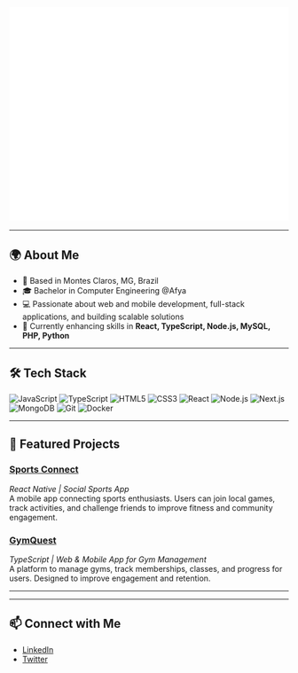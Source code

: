 ![Metrics](https://raw.githubusercontent.com/JhonatanMotaDev/JhonatanMotaDev/main/github-metrics.svg)

---

## 🌍 About Me
- 📍 Based in Montes Claros, MG, Brazil  
- 🎓 Bachelor in Computer Engineering @Afya
- 💻 Passionate about web and mobile development, full-stack applications, and building scalable solutions  
- 🌱 Currently enhancing skills in **React, TypeScript, Node.js, MySQL, PHP, Python**

---

## 🛠 Tech Stack

<p align="left">
  <img src="https://cdn.jsdelivr.net/gh/devicons/devicon/icons/javascript/javascript-original.svg" alt="JavaScript" width="24" height="24"/>
  <img src="https://cdn.jsdelivr.net/gh/devicons/devicon/icons/typescript/typescript-original.svg" alt="TypeScript" width="24" height="24"/>
  <img src="https://cdn.jsdelivr.net/gh/devicons/devicon/icons/html5/html5-original.svg" alt="HTML5" width="24" height="24"/>
  <img src="https://cdn.jsdelivr.net/gh/devicons/devicon/icons/css3/css3-original.svg" alt="CSS3" width="24" height="24"/>
  <img src="https://cdn.jsdelivr.net/gh/devicons/devicon/icons/react/react-original.svg" alt="React" width="24" height="24"/>
  <img src="https://cdn.jsdelivr.net/gh/devicons/devicon/icons/nodejs/nodejs-original.svg" alt="Node.js" width="24" height="24"/>
  <img src="https://cdn.jsdelivr.net/gh/devicons/devicon/icons/php/php-original.svg" alt="Next.js" width="24" height="24"/>
  <img src="https://cdn.jsdelivr.net/gh/devicons/devicon/icons/mysql/mysql-original.svg" alt="MongoDB" width="24" height="24"/>
  <img src="https://cdn.jsdelivr.net/gh/devicons/devicon/icons/git/git-original.svg" alt="Git" width="24" height="24"/>
  <img src="https://cdn.jsdelivr.net/gh/devicons/devicon/icons/docker/docker-original.svg" alt="Docker" width="24" height="24"/>
</p>

---

## 🚀 Featured Projects

### [Sports Connect](https://github.com/JhonatanMotaDev/sports-connect)
*React Native | Social Sports App*  
A mobile app connecting sports enthusiasts. Users can join local games, track activities, and challenge friends to improve fitness and community engagement.

### [GymQuest](https://github.com/JhonatanMotaDev/gymquest)
*TypeScript | Web & Mobile App for Gym Management*  
A platform to manage gyms, track memberships, classes, and progress for users. Designed to improve engagement and retention.

---


---

## 📫 Connect with Me
- [LinkedIn](https://www.linkedin.com/in/jhonatanmota)  
- [Twitter](https://twitter.com/jhonatanmotadev)  
